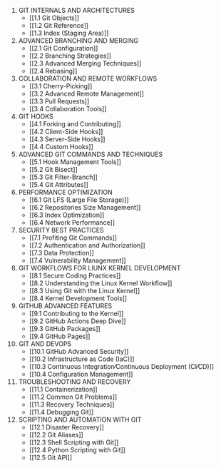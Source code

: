 1. GIT INTERNALS AND ARCHITECTURES
	- [[1.1 Git Objects]]
	- [[1.2 Git Reference]]
	- [[1.3 Index (Staging Area)]]
2. ADVANCED BRANCHING AND MERGING
	- [[2.1 Git Configuration]]
	- [[2.2 Branching Strategies]]
	- [[2.3 Advanced Merging Techniques]]
	- [[2.4 Rebasing]]
3. COLLABORATION AND REMOTE WORKFLOWS
	- [[3.1 Cherry-Picking]]
	- [[3.2 Advanced Remote Management]]
	- [[3.3 Pull Requests]]
	- [[3.4 Collaboration Tools]]
4. GIT HOOKS
	- [[4.1 Forking and Contributing]]
	- [[4.2 Client-Side Hooks]]
	- [[4.3 Server-Side Hooks]]
	- [[4.4 Custom Hooks]]
5. ADVANCED GIT COMMANDS AND TECHNIQUES
	- [[5.1 Hook Management Tools]]
	- [[5.2 Git Bisect]]
	- [[5.3 Git Filter-Branch]]
	- [[5.4 Git Attributes]]
6. PERFORMANCE OPTIMIZATION
	- [[6.1 Git LFS (Large File Storage)]]
	- [[6.2 Repositories Size Management]]
	- [[6.3 Index Optimization]]
	- [[6.4 Network Performance]]
7. SECURITY BEST PRACTICES
	- [[7.1 Profiting Git Commands]]
	- [[7.2 Authentication and Authorization]]
	- [[7.3 Data Protection]]
	- [[7.4 Vulnerability Management]]
8. GIT WORKFLOWS FOR LIUNX KERNEL DEVELOPMENT
	- [[8.1 Secure Coding Practices]]
	- [[8.2 Understanding the Linux Kernel Workflow]]
	- [[8.3 Using Git with the Linux Kernel]]
	- [[8.4 Kernel Development Tools]]
9. GITHUB ADVANCED FEATURES
	- [[9.1 Contributing to the Kernel]]
	- [[9.2 GitHub Actions Deep Dive]]
	- [[9.3 GitHub Packages]]
	- [[9.4 GitHub Pages]]
10. GIT AND DEVOPS
	- [[10.1 GitHub Advanced Security]]
	- [[10.2 Infrastructure as Code (IaC)]]
	- [[10.3 Continuous Integration⁄Continuous Deployment (CI⁄CD)]]
	- [[10.4 Configuration Management]]
11. TROUBLESHOOTING AND RECOVERY
	- [[11.1 Containerization]]
	- [[11.2 Common Git Problems]]
	- [[11.3 Recovery Techniques]]
	- [[11.4 Debugging Git]]
12. SCRIPTING AND AUTOMATION WITH GIT
	- [[12.1 Disaster Recovery]]
	- [[12.2 Git Aliases]]
	- [[12.3 Shell Scripting with Git]]
	- [[12.4 Python Scripting with Git]]
	- [[12.5 Git API]]

